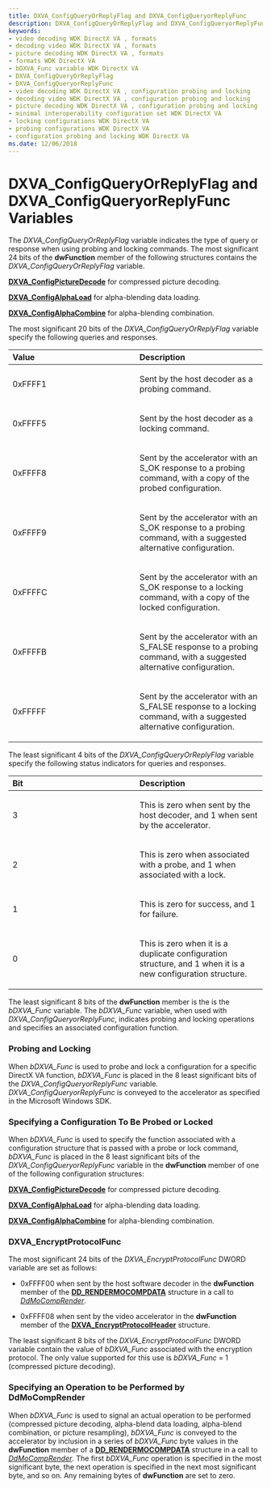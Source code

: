 ```yaml
---
title: DXVA_ConfigQueryOrReplyFlag and DXVA_ConfigQueryorReplyFunc
description: DXVA_ConfigQueryOrReplyFlag and DXVA_ConfigQueryorReplyFunc Variables
keywords:
- video decoding WDK DirectX VA , formats
- decoding video WDK DirectX VA , formats
- picture decoding WDK DirectX VA , formats
- formats WDK DirectX VA
- bDXVA_Func variable WDK DirectX VA
- DXVA_ConfigQueryOrReplyFlag
- DXVA_ConfigQueryorReplyFunc
- video decoding WDK DirectX VA , configuration probing and locking
- decoding video WDK DirectX VA , configuration probing and locking
- picture decoding WDK DirectX VA , configuration probing and locking
- minimal interoperability configuration set WDK DirectX VA
- locking configurations WDK DirectX VA
- probing configurations WDK DirectX VA
- configuration probing and locking WDK DirectX VA
ms.date: 12/06/2018
---
```


# DXVA\_ConfigQueryOrReplyFlag and DXVA\_ConfigQueryorReplyFunc Variables

The *DXVA\_ConfigQueryOrReplyFlag* variable indicates the type of query or response when using probing and locking commands. The most significant 24 bits of the **dwFunction** member of the following structures contains the *DXVA\_ConfigQueryOrReplyFlag* variable.

[**DXVA\_ConfigPictureDecode**](/windows-hardware/drivers/ddi/dxva/ns-dxva-_dxva_configpicturedecode) for compressed picture decoding.

[**DXVA\_ConfigAlphaLoad**](/windows-hardware/drivers/ddi/dxva/ns-dxva-_dxva_configalphaload) for alpha-blending data loading.

[**DXVA\_ConfigAlphaCombine**](/windows-hardware/drivers/ddi/dxva/ns-dxva-_dxva_configalphacombine) for alpha-blending combination.

The most significant 20 bits of the *DXVA\_ConfigQueryOrReplyFlag* variable specify the following queries and responses.

<table>
<colgroup>
<col width="50%" />
<col width="50%" />
</colgroup>
<thead>
<tr class="header">
<th align="left">Value</th>
<th align="left">Description</th>
</tr>
</thead>
<tbody>
<tr class="odd">
<td align="left"><p>0xFFFF1</p></td>
<td align="left"><p>Sent by the host decoder as a probing command.</p></td>
</tr>
<tr class="even">
<td align="left"><p>0xFFFF5</p></td>
<td align="left"><p>Sent by the host decoder as a locking command.</p></td>
</tr>
<tr class="odd">
<td align="left"><p>0xFFFF8</p></td>
<td align="left"><p>Sent by the accelerator with an S_OK response to a probing command, with a copy of the probed configuration.</p></td>
</tr>
<tr class="even">
<td align="left"><p>0xFFFF9</p></td>
<td align="left"><p>Sent by the accelerator with an S_OK response to a probing command, with a suggested alternative configuration.</p></td>
</tr>
<tr class="odd">
<td align="left"><p>0xFFFFC</p></td>
<td align="left"><p>Sent by the accelerator with an S_OK response to a locking command, with a copy of the locked configuration.</p></td>
</tr>
<tr class="even">
<td align="left"><p>0xFFFFB</p></td>
<td align="left"><p>Sent by the accelerator with an S_FALSE response to a probing command, with a suggested alternative configuration.</p></td>
</tr>
<tr class="odd">
<td align="left"><p>0xFFFFF</p></td>
<td align="left"><p>Sent by the accelerator with an S_FALSE response to a locking command, with a suggested alternative configuration.</p></td>
</tr>
</tbody>
</table>

 

The least significant 4 bits of the *DXVA\_ConfigQueryOrReplyFlag* variable specify the following status indicators for queries and responses.

<table>
<colgroup>
<col width="50%" />
<col width="50%" />
</colgroup>
<thead>
<tr class="header">
<th align="left">Bit</th>
<th align="left">Description</th>
</tr>
</thead>
<tbody>
<tr class="odd">
<td align="left"><p>3</p></td>
<td align="left"><p>This is zero when sent by the host decoder, and 1 when sent by the accelerator.</p></td>
</tr>
<tr class="even">
<td align="left"><p>2</p></td>
<td align="left"><p>This is zero when associated with a probe, and 1 when associated with a lock.</p></td>
</tr>
<tr class="odd">
<td align="left"><p>1</p></td>
<td align="left"><p>This is zero for success, and 1 for failure.</p></td>
</tr>
<tr class="even">
<td align="left"><p>0</p></td>
<td align="left"><p>This is zero when it is a duplicate configuration structure, and 1 when it is a new configuration structure.</p></td>
</tr>
</tbody>
</table>

 

The least significant 8 bits of the **dwFunction** member is the is the *bDXVA\_Func* variable. The *bDXVA\_Func* variable, when used with *DXVA\_ConfigQueryorReplyFunc*, indicates probing and locking operations and specifies an associated configuration function.

### <span id="Probing_and_Locking"></span><span id="probing_and_locking"></span><span id="PROBING_AND_LOCKING"></span>Probing and Locking

When *bDXVA\_Func* is used to probe and lock a configuration for a specific DirectX VA function, *bDXVA\_Func* is placed in the 8 least significant bits of the *DXVA*\_*ConfigQueryorReplyFunc* variable. *DXVA*\_*ConfigQueryorReplyFunc* is conveyed to the accelerator as specified in the Microsoft Windows SDK.

### <span id="Specifying_a_Configuration_To_Be_Probed_or_Locked"></span><span id="specifying_a_configuration_to_be_probed_or_locked"></span><span id="SPECIFYING_A_CONFIGURATION_TO_BE_PROBED_OR_LOCKED"></span>Specifying a Configuration To Be Probed or Locked

When *bDXVA\_Func* is used to specify the function associated with a configuration structure that is passed with a probe or lock command, *bDXVA\_Func* is placed in the 8 least significant bits of the *DXVA\_ConfigQueryorReplyFunc* variable in the **dwFunction** member of one of the following configuration structures:

[**DXVA\_ConfigPictureDecode**](/windows-hardware/drivers/ddi/dxva/ns-dxva-_dxva_configpicturedecode) for compressed picture decoding.

[**DXVA\_ConfigAlphaLoad**](/windows-hardware/drivers/ddi/dxva/ns-dxva-_dxva_configalphaload) for alpha-blending data loading.

[**DXVA\_ConfigAlphaCombine**](/windows-hardware/drivers/ddi/dxva/ns-dxva-_dxva_configalphacombine) for alpha-blending combination.

### <span id="DXVA_EncryptProtocolFunc"></span><span id="dxva_encryptprotocolfunc"></span><span id="DXVA_ENCRYPTPROTOCOLFUNC"></span>DXVA\_EncryptProtocolFunc

The most significant 24 bits of the *DXVA\_EncryptProtocolFunc* DWORD variable are set as follows:

-   0xFFFF00 when sent by the host software decoder in the **dwFunction** member of the [**DD\_RENDERMOCOMPDATA**](/windows/win32/api/ddrawint/ns-ddrawint-dd_rendermocompdata) structure in a call to [*DdMoCompRender*](/windows/win32/api/ddrawint/nc-ddrawint-pdd_mocompcb_render).

-   0xFFFF08 when sent by the video accelerator in the **dwFunction** member of the [**DXVA\_EncryptProtocolHeader**](/windows-hardware/drivers/ddi/dxva/ns-dxva-_dxva_encryptprotocolheader) structure.

The least significant 8 bits of the *DXVA\_EncryptProtocolFunc* DWORD variable contain the value of *bDXVA\_Func* associated with the encryption protocol. The only value supported for this use is *bDXVA\_Func* = 1 (compressed picture decoding).

### <span id="Specifying_an_Operation_to_be_Performed_by_DdMoCompRender"></span><span id="specifying_an_operation_to_be_performed_by_ddmocomprender"></span><span id="SPECIFYING_AN_OPERATION_TO_BE_PERFORMED_BY_DDMOCOMPRENDER"></span>Specifying an Operation to be Performed by DdMoCompRender

When *bDXVA\_Func* is used to signal an actual operation to be performed (compressed picture decoding, alpha-blend data loading, alpha-blend combination, or picture resampling), *bDXVA\_Func* is conveyed to the accelerator by inclusion in a series of *bDXVA\_Func* byte values in the **dwFunction** member of a [**DD\_RENDERMOCOMPDATA**](/windows/win32/api/ddrawint/ns-ddrawint-dd_rendermocompdata) structure in a call to [*DdMoCompRender*](/windows/win32/api/ddrawint/nc-ddrawint-pdd_mocompcb_render). The first *bDXVA\_Func* operation is specified in the most significant byte, the next operation is specified in the next most significant byte, and so on. Any remaining bytes of **dwFunction** are set to zero.

 
